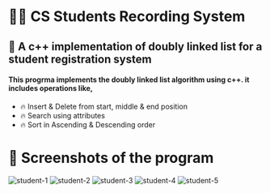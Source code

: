 # 👨‍🎓 CS Students Recording System
## 🚀 A c++ implementation of doubly linked list for a student registration system
#### This progrma implements the doubly linked list algorithm using c++. it includes operations like, 
- 🔥 Insert & Delete from start, middle & end position
- 🔥 Search using attributes
- 🔥 Sort in Ascending & Descending order
#
# 📸 Screenshots of the program
![student-1](https://user-images.githubusercontent.com/99421721/229635781-8bb045c5-9a46-4395-8c5c-97007610a3f4.jpg)
![student-2](https://user-images.githubusercontent.com/99421721/229635779-0fcca126-a31a-4159-ae23-bae85e4ffb8c.jpg)
![student-3](https://user-images.githubusercontent.com/99421721/229635777-4c3bdc9e-df28-4eb8-bf7c-4574ac368627.jpg)
![student-4](https://user-images.githubusercontent.com/99421721/229635776-93b1788d-11a5-4d72-8535-8d557b041224.jpg)
![student-5](https://user-images.githubusercontent.com/99421721/229635770-ebeb126c-9e3a-460f-b6fa-eb81f794e14e.jpg)
